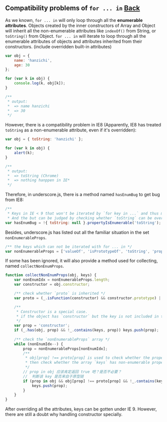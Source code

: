 ## Compatibility problems of `for ... in` [Back](./../underscore.md)

As we known, `for ... in` will only loop through all the **enumerable attributes**. Objects created by the inner constructors of Array and Object will inherit all the non-enumerable attributes like `indexOf()` from String, or `toString()` from Object. `for ... in` will iterate to loop through all the enumerable attributes of objects and attributes inherited from their constructors. (include overridden built-in attributes)

```js
var obj = {
    name: 'hanzichi',
    age: 30
};

for (var k in obj) {
    console.log(k, obj[k]);
}

/** 
 * output:
 *  => name hanzichi
 *  => 30
 */
```

However, there is a compatibility problem in IE8 (Apparently, IE8 has treated `toString` as a non-enumerable attribute, even if it's overridden):

```js
var obj = { toString: 'hanzichi' };

for (var k in obj) {
    alert(k);
}

/**
 * output:
 *  => toString (Chrome)
 *  => nothing hanppen in IE*
 */
```

Therefore, in underscore.js, there is a method named `hasEnumBug` to get bug from IE8:

```js
/**
 * Keys in IE < 9 that won't be iterated by `for key in ...` and thus missed.
 * And the but can be judged by checking whether `toString` can be overriden */
var hasEnumBug = !{ toString: null }.propertyIsEnumerable('toString');
```

Besides, underscore.js has listed out all the familiar situation in the set `nonEnumerableProps`.

```js
/** the keys which can not be iterated with for ... in */
var nonEnumerableProps = ['valueOf', 'isPrototypeOf', 'toString', 'propertyIsEnumerable', 'hasOwnProperty', 'toLocaleString'];
```

If some has been ignored, it will also provide a method used for collecting, named `collectNonEnumProps`.

```js
function collectNonEnumProps(obj, keys) {
    var nonEnumIdx = nonEnumerableProps.length;
    var constructor = obj.constructor;

    /** check whether `proto` is inherited */
    var proto = (_.isFunction(constructor) && constructor.prototype) || ObjProto;

    /**
     * Constructor is a special case.
     * if the object has `constructor` but the key is not included in the array `keys`, then save it in it
     */
    var prop = 'constructor';
    if (_.has(obj, prop) && !_.contains(keys, prop)) keys.push(prop);
    
    /** check the `nonEnumerableProps` array */
    while (nonEnumIdx--) {
        prop = nonEnumerableProps[nonEnumIdx];
        /** 
         * obj[prop] !== proto[prop] is used to check whether the property is from the inherited prototype
         * then check whether the array `keys` has non-enumerable properties
         */
        // prop in obj 应该肯定返回 true 吧？是否不必要？
        //  判断该 key 是否来自于原型链
        if (prop in obj && obj[prop] !== proto[prop] && !_.contains(keys, prop)) {
            keys.push(prop);
        }
    }
}
```

After overriding all the attributes, keys can be gotten under IE 9. However, there are still a doubt why handling constructor specially.